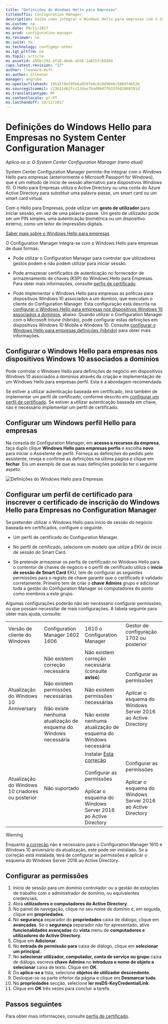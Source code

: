 ```yaml
---
title: "Definições do Windows Hello para Empresas"
titleSuffix: Configuration Manager
description: Saiba como integrar o Windows Hello para empresas com o System Center Configuration Manager.
ms.custom: na
ms.date: 09/21/2017
ms.prod: configuration-manager
ms.reviewer: na
ms.suite: na
ms.technology: configmgr-other
ms.tgt_pltfrm: na
ms.topic: article
ms.assetid: a95bc292-af10-4beb-ab56-2a815fc69304
caps.latest.revision: "17"
author: lleonard-msft
ms.author: alleonar
manager: angrobe
ms.openlocfilehash: 195a5f8e595b6a8597e8c8c8d9046c5864f46526
ms.sourcegitcommit: c236214b2fcc13dae7bad96d7fb33f692868191d
ms.translationtype: MT
ms.contentlocale: pt-PT
ms.lasthandoff: 10/12/2017
---
```

# <a name="windows-hello-for-business-settings-in-system-center-configuration-manager"></a>Definições do Windows Hello para Empresas no System Center Configuration Manager

*Aplica-se a: O System Center Configuration Manager (ramo atual)*

System Center Configuration Manager permite-lhe integrar com o Windows Hello para empresas (anteriormente o Microsoft Passport for Windows), que é um método de início de sessão alternativo para dispositivos Windows 10. O Hello para Empresas utiliza o Active Directory ou uma conta do Azure Active Directory para substituir uma palavra-passe, um smart card ou um smart card virtual.  

Com o Hello para Empresas, pode utilizar um **gesto de utilizador** para iniciar sessão, em vez de uma palavra-passe. Um gesto de utilizador pode ser um PIN simples, uma autenticação biométrica ou um dispositivo externo, como um leitor de impressões digitais.

[Saber mais sobre o Windows Hello para empresas](https://docs.microsoft.com/windows/access-protection/hello-for-business/hello-identity-verification)

 O Configuration Manager integra-se com o Windows Hello para empresas de duas formas:  

-   Pode utilizar o Configuration Manager para controlar que utilizadores gestos podem e não podem utilizar para iniciar sessão.  

-   Pode armazenar certificados de autenticação no fornecedor de armazenamento de chaves (KSP) do Windows Hello para Empresas. Para obter mais informações, consulte [perfis de certificado](introduction-to-certificate-profiles.md).  

- Pode implementar o Windows Hello para empresas as políticas para dispositivos Windows 10 associados a um domínio, que executam o cliente do Configuration Manager. Esta configuração está descrita na [configurar o Windows Hello para empresas nos dispositivos Windows 10 associados a domínios](#configure-windows-hello-for-business-on-domain-joined-windows-10-devices), abaixo. Quando utilizar o Configuration Manager com o Microsoft Intune (híbrido), pode configurar estas definições em dispositivos Windows 10 Mobile e Windows 10. Consulte [configurar o Windows Hello para empresas definições (híbrido)](../../mdm/deploy-use/windows-hello-for-business-settings.md) para obter mais informações.

## <a name="configure-windows-hello-for-business-on-domain-joined-windows-10-devices"></a>Configurar o Windows Hello para empresas nos dispositivos Windows 10 associados a domínios
Pode controlar o Windows Hello para definições de negócio em dispositivos Windows 10 associados a domínios através da criação e implementação de um Windows Hello para empresas perfil. Esta é a abordagem recomendada.


Se estiver a utilizar autenticação baseada em certificado, terá também de implementar um perfil de certificado, conforme descrito em [configurar um perfil de certificado](#configure-a-certificate-profile). Se estiver a utilizar autenticação baseada em chave, não é necessário implementar um perfil de certificado.

## <a name="configure-a-windows-hello-for-business-profile"></a>Configurar um Windows perfil Hello para empresas  

Na consola do Configuration Manager, em **acesso a recursos da empresa**, faça duplo clique **Windows Hello para empresas perfis** e escolha **novo** para iniciar o Assistente de perfil. Forneça as definições do pedido pelo assistente, reveja e confirme as definições na última página e clique em **fechar**. Eis um exemplo de que as suas definições poderão ter o seguinte aspeto:  

![Definições do Windows Hello para Empresas](../media/Hello-for-Business-settings.png)

## <a name="configure-a-certificate-profile-to-enroll-the-windows-hello-for-business-enrollment-certificate-in-configuration-manager"></a>Configurar um perfil de certificado para inscrever o certificado de inscrição do Windows Hello para Empresas no Configuration Manager  
 Se pretender utilizar o Windows Hello para início de sessão do negócio baseada em certificados, configure o seguinte:  

-   Um perfil de certificado do Configuration Manager.  

-   No perfil de certificado, selecione um modelo que utilize a EKU de início de sessão do Smart Card.  

-   Se pretende armazenar os perfis de certificado no Windows Hello para o contentor de chaves de negócio e o perfil de certificado utiliza o **início de sessão de Smart Card** EKU, tem de configurar as seguintes permissões para o registo de chave garantir que o certificado é validado corretamente.
Primeiro tem de criar o **chave Admins** grupo e adicionar toda a gestão do Configuration Manager os computadores do ponto como membros a este grupo.

Algumas configurações poderão não ser necessário configurar permissões, ou que possam necessitar de mais configurações. A tabela seguinte para obter mais ajuda, consulte:

|||||
|-|-|-|-|
|Versão de cliente do Windows|Configuration Manager 1602 1606|1610 o Configuration Manager|Gestor de configuração 1702 ou posterior|
|Atualização do Windows 10 Anniversary|Não existem correção necessária<br><br>Não existem permissões necessárias<br><br>Não existe nenhuma atualização de esquema do Windows necessária|Não existem correção necessária (consulte **aviso**)<br><br>Não existem permissões necessárias<br><br>Não existe nenhuma atualização de esquema do Windows necessária|Configurar as permissões<br><br>Aplicar o esquema do Windows Server 2016 ao Active Directory|
|Atualização do Windows 10 criadores ou posterior|Não suportado|Instalar [Esta correção](https://support.microsoft.com/help/4010155/update-rollup-for-system-center-configuration-manager-current-branch-v)<br><br>Configurar as permissões<br><br>Aplicar o esquema do Windows Server 2016 ao Active Directory|Configurar as permissões<br><br>Aplicar o esquema do Windows Server 2016 ao Active Directory|

> [!WARNING]
> Enquanto [a correção](https://support.microsoft.com/help/4010155/update-rollup-for-system-center-configuration-manager-current-branch-v) não é necessário para o Configuration Manager 1610 e Windows 10 aniversário da atualização, este pode ser instalado.  Se a correção está instalada, terá de configurar as permissões e aplicar o esquema do Windows Server 2016 ao Active Directory.

## <a name="to-configure-permissions"></a>Configurar as permissões

1.  Início de sessão para um domínio controlador ou a gestão de estações de trabalho com o administrador de domínio, ou equivalentes credenciais.
2.  Abra **utilizadores e computadores do Active Directory**.
3.  No painel de navegação, clique no seu nome de domínio e, em seguida, clique em **propriedades**.
4.  No **segurança** separador do  *<domain name>*  **propriedades** caixa de diálogo, clique em **avançadas**. Se o **segurança** separador não for apresentado, ative **funcionalidades avançadas** do **vista** menu de **computadores e utilizadores do Active Directory**.
5.  Clique em **Adicionar**.
6.  No **entrada de permissão para**  *<domain name>*  caixa de diálogo, clique em **selecionar um principal**.
7.  No **selecionar utilizador, computador, conta de serviço ou grupo** caixa de diálogo, escreva **chave Admins** no **introduza o nome de objeto a selecionar** caixa de texto.  Clique em **OK**.
8.  Do **aplica-se a** lista, selecione **objetos de utilizador descendente**.
9.  Desloque-se na parte inferior da página e clique em **Desmarcar tudo**.
10. No **propriedades** secção, selecione **ler msDS-KeyCredentialLink**.
11. Clique em **OK** três vezes para concluir a tarefa.


## <a name="next-steps"></a>Passos seguintes

Para obter mais informações, consulte [perfis de certificado](introduction-to-certificate-profiles.md).  




